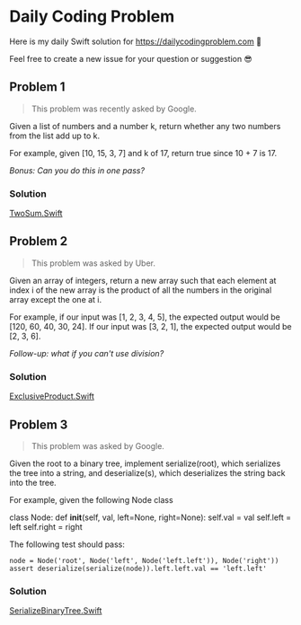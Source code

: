 # Daily Coding Problem
Here is my daily Swift solution for https://dailycodingproblem.com 🤩

Feel free to create a new issue for your question or suggestion 😎

## Problem 1
> This problem was recently asked by Google.

Given a list of numbers and a number k, return whether any two numbers from the list add up to k.

For example, given [10, 15, 3, 7] and k of 17, return true since 10 + 7 is 17.

*Bonus: Can you do this in one pass?*

### Solution

[TwoSum.Swift](Solutions/Problem1/TwoSum.swift)

## Problem 2
> This problem was asked by Uber.

Given an array of integers, return a new array such that each element at index i of the new array is the product of all the numbers in the original array except the one at i.

For example, if our input was [1, 2, 3, 4, 5], the expected output would be [120, 60, 40, 30, 24]. If our input was [3, 2, 1], the expected output would be [2, 3, 6].

*Follow-up: what if you can't use division?*

### Solution

[ExclusiveProduct.Swift](Solutions/Problem2/ExclusiveProduct.swift)

## Problem 3
> This problem was asked by Google.

Given the root to a binary tree, implement serialize(root), which serializes the tree into a string, and deserialize(s), which deserializes the string back into the tree.

For example, given the following Node class

class Node:
	def __init__(self, val, left=None, right=None):
		self.val = val
		self.left = left
		self.right = right

The following test should pass:

	node = Node('root', Node('left', Node('left.left')), Node('right'))
	assert deserialize(serialize(node)).left.left.val == 'left.left'

### Solution

[SerializeBinaryTree.Swift](Solutions/Problem3/SerializeBinaryTree.swift)
